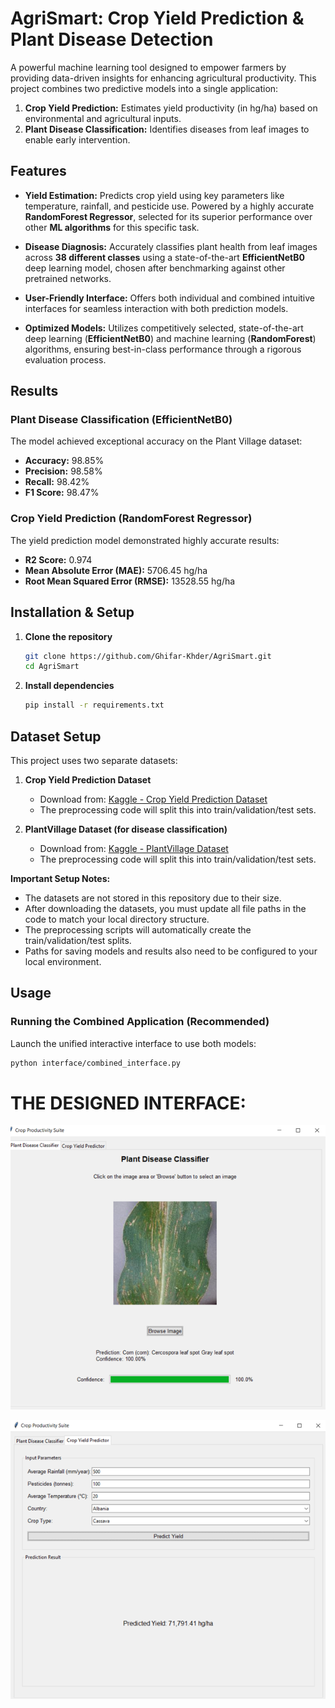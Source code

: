 # AgriSmart: Crop Yield Prediction & Plant Disease Detection

A powerful machine learning tool designed to empower farmers by providing data-driven insights for enhancing agricultural productivity. This project combines two predictive models into a single application:
1.  **Crop Yield Prediction:** Estimates yield productivity (in hg/ha) based on environmental and agricultural inputs.
2.  **Plant Disease Classification:** Identifies diseases from leaf images to enable early intervention.

## Features

- **Yield Estimation:** Predicts crop yield using key parameters like temperature, rainfall, and pesticide use. Powered by a highly accurate **RandomForest Regressor**, selected for its superior performance over other **ML algorithms** for this specific task.

- **Disease Diagnosis:** Accurately classifies plant health from leaf images across **38 different classes** using a state-of-the-art **EfficientNetB0** deep learning model, chosen after benchmarking against other pretrained networks.

- **User-Friendly Interface:** Offers both individual and combined intuitive interfaces for seamless interaction with both prediction models.

- **Optimized Models:** Utilizes competitively selected, state-of-the-art deep learning (**EfficientNetB0**) and machine learning (**RandomForest**) algorithms, ensuring best-in-class performance through a rigorous evaluation process.



## Results

### Plant Disease Classification (EfficientNetB0)
The model achieved exceptional accuracy on the Plant Village dataset:
-   **Accuracy:** 98.85%
-   **Precision:** 98.58%
-   **Recall:** 98.42%
-   **F1 Score:** 98.47%

### Crop Yield Prediction (RandomForest Regressor)
The yield prediction model demonstrated highly accurate results:
-   **R2 Score:** 0.974
-   **Mean Absolute Error (MAE):** 5706.45 hg/ha
-   **Root Mean Squared Error (RMSE):** 13528.55 hg/ha

## Installation & Setup

1.  **Clone the repository**
    ```bash
    git clone https://github.com/Ghifar-Khder/AgriSmart.git
    cd AgriSmart
    ```

2.  **Install dependencies**
    ```bash
    pip install -r requirements.txt
    ```

## Dataset Setup

This project uses two separate datasets:

1.  **Crop Yield Prediction Dataset**
    -   Download from: [Kaggle - Crop Yield Prediction Dataset](https://www.kaggle.com/datasets/patelris/crop-yield-prediction-dataset)
    -   The preprocessing code will split this into train/validation/test sets.

2.  **PlantVillage Dataset (for disease classification)**
    -   Download from: [Kaggle - PlantVillage Dataset](https://www.kaggle.com/datasets/abdallahalidev/plantvillage-dataset)
    -   The preprocessing code will split this into train/validation/test sets.

**Important Setup Notes:**
-   The datasets are not stored in this repository due to their size.
-   After downloading the datasets, you must update all file paths in the code to match your local directory structure.
-   The preprocessing scripts will automatically create the train/validation/test splits.
-   Paths for saving models and results also need to be configured to your local environment.

## Usage

### Running the Combined Application (Recommended)
Launch the unified interactive interface to use both models:
```bash
python interface/combined_interface.py
```
# **THE DESIGNED INTERFACE:**


![a](results\image.png)

![a](results\yield.png)



